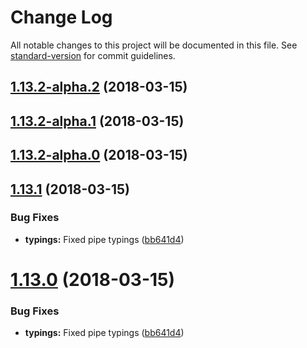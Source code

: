 # Change Log

All notable changes to this project will be documented in this file. See [standard-version](https://github.com/conventional-changelog/standard-version) for commit guidelines.

<a name="1.13.2-alpha.2"></a>
## [1.13.2-alpha.2](https://github.com/joanllenas/ngx-date-fns/compare/v1.13.2-alpha.1...v1.13.2-alpha.2) (2018-03-15)



<a name="1.13.2-alpha.1"></a>
## [1.13.2-alpha.1](https://github.com/joanllenas/ngx-date-fns/compare/v1.13.2-alpha.0...v1.13.2-alpha.1) (2018-03-15)



<a name="1.13.2-alpha.0"></a>
## [1.13.2-alpha.0](https://github.com/joanllenas/ngx-date-fns/compare/v1.13.1...v1.13.2-alpha.0) (2018-03-15)



<a name="1.13.1"></a>
## [1.13.1](https://github.com/joanllenas/ngx-date-fns/compare/v1.12.0...v1.13.1) (2018-03-15)


### Bug Fixes

* **typings:** Fixed pipe typings ([bb641d4](https://github.com/joanllenas/ngx-date-fns/commit/bb641d4))



<a name="1.13.0"></a>
# [1.13.0](https://github.com/joanllenas/ngx-date-fns/compare/v1.12.0...v1.13.0) (2018-03-15)


### Bug Fixes

* **typings:** Fixed pipe typings ([bb641d4](https://github.com/joanllenas/ngx-date-fns/commit/bb641d4))
